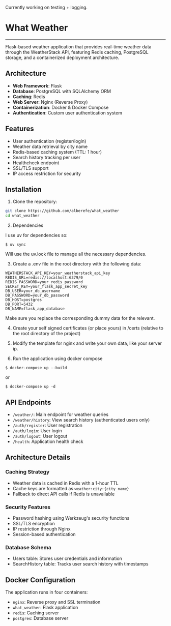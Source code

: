
Currently working on testing + logging.

# What Weather
---

Flask-based weather application that provides real-time weather data through the WeatherStack API, featuring Redis caching, PostgreSQL storage, and a containerized deployment architecture.

## Architecture

- **Web Framework**: Flask
- **Database**: PostgreSQL with SQLAlchemy ORM
- **Caching**: Redis
- **Web Server**: Nginx (Reverse Proxy)
- **Containerization**: Docker & Docker Compose
- **Authentication**: Custom user authentication system

## Features

- User authentication (register/login)
- Weather data retrieval by city name
- Redis-based caching system (TTL: 1 hour)
- Search history tracking per user
- Healthcheck endpoint
- SSL/TLS support
- IP access restriction for security



## Installation

1. Clone the repository:

```bash
git clone https://github.com/alberefe/what_weather
cd what_weather
```

2. Dependencies

I use uv for dependencies so:

```
$ uv sync
```

Will use the uv.lock file to manage all the necessary dependencies.

3. Create a .env file in the root directory with the following data:

```
WEATHERSTACK_API_KEY=your_weatherstack_api_key
REDIS_URL=redis://localhost:6379/0
REDIS_PASSWORD=your_redis_password
SECRET_KEY=your_flask_app_secret_key
DB_USER=your_db_username
DB_PASSWORD=your_db_password
DB_HOST=postgres
DB_PORT=5432
DB_NAME=flask_app_database
```

Make sure you replace the corresponding dummy data for the relevant.

4. Create your self signed certificates (or place yours) in /certs    (relative to the root directory of the project)

5. Modify the template for nginx and write your own data, like your server ip.


6. Run the application using docker compose

```
$ docker-compose up --build
```

or

```
$ docker-compose up -d
```

## API Endpoints

- `/weather/`: Main endpoint for weather queries
- `/weather/history`: View search history (authenticated users only)
- `/auth/register`: User registration
- `/auth/login`: User login
- `/auth/logout`: User logout
- `/health`: Application health check

## Architecture Details

### Caching Strategy

- Weather data is cached in Redis with a 1-hour TTL
- Cache keys are formatted as `weather:city:{city_name}`
- Fallback to direct API calls if Redis is unavailable

### Security Features

- Password hashing using Werkzeug's security functions
- SSL/TLS encryption
- IP restriction through Nginx
- Session-based authentication

### Database Schema

- Users table: Stores user credentials and information
- SearchHistory table: Tracks user search history with timestamps

## Docker Configuration

The application runs in four containers:

- `nginx`: Reverse proxy and SSL termination
- `what_weather`: Flask application
- `redis`: Caching server
- `postgres`: Database server

